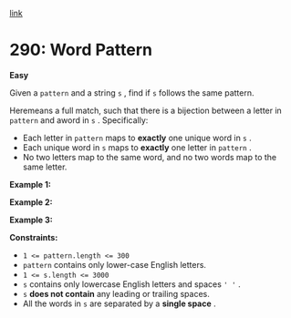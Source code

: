 [link](https://leetcode.com/problems/word-pattern/description/?envType=problem-list-v2&envId=nsxplqkm)

# 290: Word Pattern

**Easy**

Given a `pattern` and a string `s` , find if `s` follows the same pattern.

Heremeans a full match, such that there is a bijection between a letter in `pattern` and aword in `s` . Specifically:

- Each letter in `pattern` maps to **exactly** one unique word in `s` .
- Each unique word in `s` maps to **exactly** one letter in `pattern` .
- No two letters map to the same word, and no two words map to the same letter.

**Example 1:**

**Example 2:**

**Example 3:**

**Constraints:**

- `1 <= pattern.length <= 300`
- `pattern` contains only lower-case English letters.
- `1 <= s.length <= 3000`
- `s` contains only lowercase English letters and spaces `' '` .
- `s` **does not contain** any leading or trailing spaces.
- All the words in `s` are separated by a **single space** .
